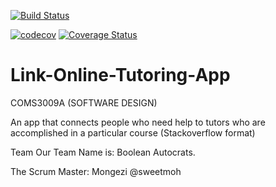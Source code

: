 
[![Build Status](https://travis-ci.org/DonaldMbara/Link-Online-Tutoring-App-.svg?branch=master)](https://travis-ci.org/DonaldMbara/Link-Online-Tutoring-App-)

[![codecov](https://codecov.io/gh/DonaldMbara/Link-Online-Tutoring-App-/branch/master/graph/badge.svg)](https://codecov.io/gh/DonaldMbara/Link-Online-Tutoring-App-)
[![Coverage Status](https://coveralls.io/repos/github/DonaldMbara/Link-Online-Tutoring-App-/badge.svg?branch=master)](https://coveralls.io/github/DonaldMbara/Link-Online-Tutoring-App-?branch=master)

# Link-Online-Tutoring-App
COMS3009A (SOFTWARE DESIGN)

An app that connects people who need help to tutors who are accomplished in a particular course (Stackoverflow format)

Team
Our Team Name is: Boolean Autocrats.

The Scrum Master: Mongezi @sweetmoh

